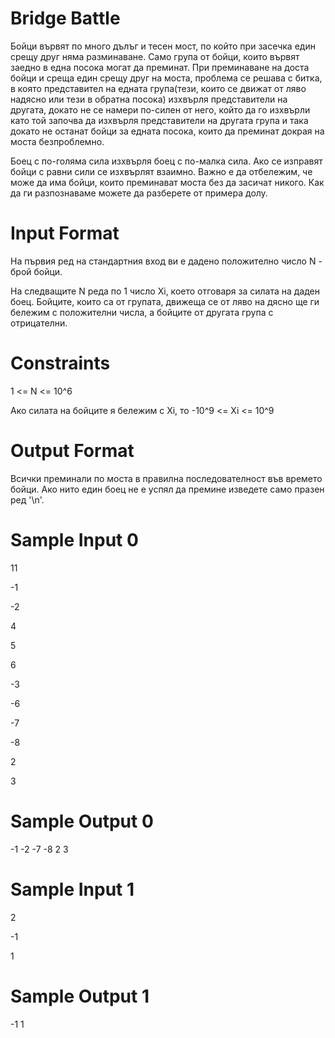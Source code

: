 # Bridge Battle

Бойци вървят по много дълъг и тесен мост, по който при засечка един срещу друг няма разминаване. Само група от бойци, които вървят заедно в една посока могат да преминат. При преминаване на доста бойци и среща един срещу друг на моста, проблема се решава с битка, в която представител на едната група(тези, които се движат от ляво надясно или тези в обратна посока) изхвърля представители на другата, докато не се намери по-силен от него, който да го изхвърли като той започва да изхвърля представители на другата група и така докато не останат бойци за едната посока, които да преминат докрая на моста безпроблемно.

Боец с по-голяма сила изхвърля боец с по-малка сила. Ако се изправят бойци с равни сили се изхвърлят взаимно. Важно е да отбележим, че може да има бойци, които преминават моста без да засичат никого. Как да ги разпознаваме можете да разберете от примера долу.

# Input Format 

На първия ред на стандартния вход ви е дадено положително число N - брой бойци.

На следващите N реда по 1 число Xi, което отговаря за силата на даден боец. Бойците, които са от групата, движеща се от ляво на дясно ще ги бележим с положителни числа, а бойците от другата група с отрицателни.

# Constraints

1 <= N <= 10^6

Ако силата на бойците я бележим с Xi, то -10^9 <= Xi <= 10^9

# Output Format 
Всички преминали по моста в правилна последователност във времето бойци. Ако нито един боец не е успял да премине изведете само празен ред '\n'.

# Sample Input 0
11

-1

-2

4

5

6

-3

-6

-7

-8

2

3 

# Sample Output 0
-1 -2 -7 -8 2 3 

# Sample Input 1
2

-1

1

# Sample Output 1
-1 1
